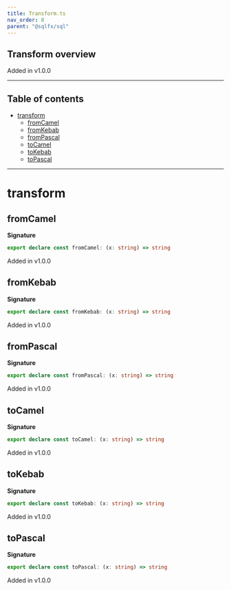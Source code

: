 ```yaml
---
title: Transform.ts
nav_order: 8
parent: "@sqlfx/sql"
---
```


## Transform overview

Added in v1.0.0

---

<h2 class="text-delta">Table of contents</h2>

- [transform](#transform)
  - [fromCamel](#fromcamel)
  - [fromKebab](#fromkebab)
  - [fromPascal](#frompascal)
  - [toCamel](#tocamel)
  - [toKebab](#tokebab)
  - [toPascal](#topascal)

---

# transform

## fromCamel

**Signature**

```ts
export declare const fromCamel: (x: string) => string
```

Added in v1.0.0

## fromKebab

**Signature**

```ts
export declare const fromKebab: (x: string) => string
```

Added in v1.0.0

## fromPascal

**Signature**

```ts
export declare const fromPascal: (x: string) => string
```

Added in v1.0.0

## toCamel

**Signature**

```ts
export declare const toCamel: (x: string) => string
```

Added in v1.0.0

## toKebab

**Signature**

```ts
export declare const toKebab: (x: string) => string
```

Added in v1.0.0

## toPascal

**Signature**

```ts
export declare const toPascal: (x: string) => string
```

Added in v1.0.0
